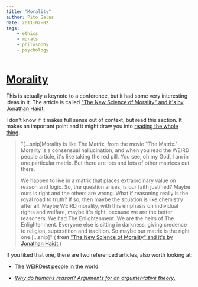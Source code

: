 ```yaml
---
title: "Morality"
author: Pito Salas
date: 2011-02-02
tags:
    - ethics
    - morals
    - philosophy
    - psychology
---
```

# [Morality](None)




This is actually a keynote to a conference, but it had some very interesting
ideas in it. The article is called ["The New Science of Morality" and it's by
Jonathan
Haidt.](<http://www.edge.org/3rd_culture/morality10/morality.haidt.html>)

I don't know if it makes full sense out of context, but read this section. It
makes an important point and it might draw you into [reading the whole
thing](<http://www.edge.org/3rd_culture/morality10/morality.haidt.html>).

> "[…snip]Morality is like The Matrix, from the movie "The Matrix." Morality
> is a consensual hallucination, and when you read the WEIRD people article,
> it's like taking the red pill. You see, oh my God, I am in one particular
> matrix. But there are lots and lots of other matrices out there.
>
> We happen to live in a matrix that places extraordinary value on reason and
> logic. So, the question arises, is our faith justified? Maybe ours is right
> and the others are wrong. What if reasoning really is the royal road to
> truth? If so, then maybe the situation is like chemistry after all. Maybe
> WEIRD morality, with this emphasis on individual rights and welfare, maybe
> it's right, because we are the better reasoners. We had The Enlightenment.
> We are the heirs of The Enlightenment. Everyone else is sitting in darkness,
> giving credence to religion, superstition and tradition. So maybe our matrix
> is the right one.[…snip]" ( **from** ["The New Science of Morality" and it's
> by Jonathan
> Haidt.](<http://www.edge.org/3rd_culture/morality10/morality.haidt.html>))

If you liked that one, there are two referenced articles, also worth looking
at:

  * [The WEIRDest people in the world](<http://papers.ssrn.com/sol3/papers.cfm?abstract_id=1601785>)

  * _[Why do humans reason](<http://www.dan.sperber.fr/wp-content/uploads/2009/10/MercierSperberWhydohumansreason.pdf>)_[? ](<http://www.dan.sperber.fr/wp-content/uploads/2009/10/MercierSperberWhydohumansreason.pdf>)_[Arguments for an argumentative theory](<http://www.dan.sperber.fr/wp-content/uploads/2009/10/MercierSperberWhydohumansreason.pdf>)_[.](<http://www.dan.sperber.fr/wp-content/uploads/2009/10/MercierSperberWhydohumansreason.pdf>)


